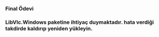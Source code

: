 ### Final Ödevi 

### LibVlc.Windows paketine ihtiyaç duymaktadır. hata verdiği takdirde kaldırıp yeniden yükleyin.
